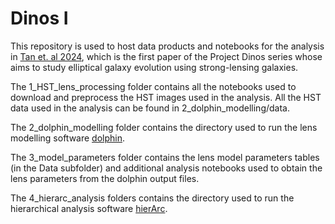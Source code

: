# Dinos I 

This repository is used to host data products and notebooks for the analysis in [Tan et. al 2024](https://ui.adsabs.harvard.edu/abs/2023arXiv231109307T/abstract), which is the first paper of the Project Dinos series whose aims to study elliptical galaxy evolution using strong-lensing galaxies.

The 1_HST_lens_processing folder contains all the notebooks used to download and preprocess the HST images used in the analysis. All the HST data used in the analysis can be found in 2_dolphin_modelling/data.

The 2_dolphin_modelling folder contains the directory used to run the lens modelling software [dolphin](https://github.com/ajshajib/dolphin).  

The 3_model_parameters folder contains the lens model parameters tables (in the Data subfolder) and additional analysis notebooks used to obtain the lens parameters from the dolphin output files.

The 4_hierarc_analysis folders contains the directory used to run the hierarchical analysis software [hierArc](https://github.com/sibirrer/hierArc/).


